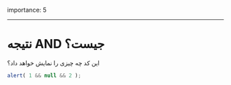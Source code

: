 importance: 5

---

# نتیجه AND جیست؟

این کد چه چیزی را نمایش خواهد داد؟

```js
alert( 1 && null && 2 );
```

